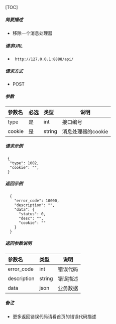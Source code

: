 [TOC]

##### 简要描述

- 移除一个消息处理器

##### 请求URL

- ` http://127.0.0.1:8888/api/`

##### 请求方式

- POST

##### 参数

| 参数名    | 必选 | 类型     | 说明           |
|:-------|:---|:-------|--------------|
| type   | 是  | int    | 接口编号         |
| cookie | 是  | string | 消息处理器的cookie |

##### 请求示例

```
 {
  "type": 1002,
  "cookie": "",
 }

```

##### 返回示例

``` 
  {
    "error_code": 10000,
    "description": "",
    "data": {
      "status": 0,
      "desc": "",
      "cookie": ""
    }
  }
```

##### 返回参数说明

| 参数名         | 类型     | 说明   |
|:------------|:-------|------|
| error_code  | int    | 错误代码 |
| description | string | 错误描述 |
| data        | json   | 业务数据 |

##### 备注

- 更多返回错误代码请看首页的错误代码描述